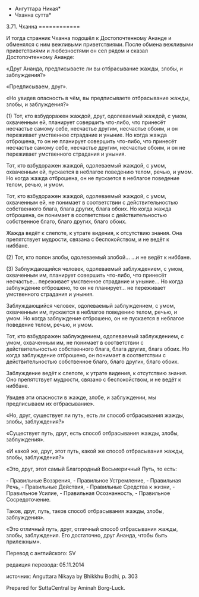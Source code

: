* Ангуттара Никая*
* Чханна сутта*

3\.71\. Чханна
\=\=\=\=\=\=\=\=\=\=\=\=

И тогда странник Чханна подошёл к Достопочтенному Ананде и обменялся с ним вежливыми приветствиями\. После обмена вежливыми приветствиями и любезностями он сел рядом и сказал Достопочтенному Ананде:

«Друг Ананда, предписываете ли вы отбрасывание жажды, злобы, и заблуждения?»

«Предписываем, друг»\.

«Но увидев опасность в чём, вы предписываете отбрасывание жажды, злобы, и заблуждения?»

\(1\) Тот, кто взбудоражен жаждой, друг, одолеваемый жаждой, с умом, охваченным ей, планирует совершить что\-либо, что принесёт несчастье самому себе, несчастье другим, несчастье обоим, и он переживает умственное страдание и уныние\. Но когда жажда отброшена, то он не планирует совершить что\-либо, что принесёт несчастье самому себе, несчастье другим, несчастье обоим, и он не переживает умственного страдания и уныния\.

Тот, кто взбудоражен жаждой, одолеваемый жаждой, с умом, охваченным ей, пускается в неблагое поведению телом, речью, и умом\. Но когда жажда отброшена, он не пускается в неблагое поведение телом, речью, и умом\.

Тот, кто взбудоражен жаждой, одолеваемый жаждой, с умом, охваченным ей, не понимает в соответствии с действительностью собственного блага, блага других, блага обоих\. Но когда жажда отброшена, он понимает в соответствии с действительностью собственное благо, благо других, благо обоих\.

Жажда ведёт к слепоте, к утрате видения, к отсутствию знания\. Она препятствует мудрости, связана с беспокойством, и не ведёт к ниббане\.

\(2\) Тот, кто полон злобы, одолеваемый злобой… …и не ведёт к ниббане\.

\(3\) Заблуждающийся человек, одолеваемый заблуждением, с умом, охваченным им, планирует совершить что\-либо, что принесёт несчастье… переживает умственное страдание и уныние… Но когда заблуждение отброшено, то он не планирует… не переживает умственного страдания и уныния\.

Заблуждающийся человек, одолеваемый заблуждением, с умом, охваченным им, пускается в неблагое поведению телом, речью, и умом\. Но когда заблуждение отброшено, он не пускается в неблагое поведение телом, речью, и умом\.

Тот, кто взбудоражен заблуждением, одолеваемый заблуждением, с умом, охваченным им, не понимает в соответствии с действительностью собственного блага, блага других, блага обоих\. Но когда заблуждение отброшено, он понимает в соответствии с действительностью собственное благо, благо других, благо обоих\.

Заблуждение ведёт к слепоте, к утрате видения, к отсутствию знания\. Оно препятствует мудрости, связано с беспокойством, и не ведёт к ниббане\.

Увидев эти опасности в жажде, злобе, и заблуждении, мы предписываем их отбрасывание»\.

«Но, друг, существует ли путь, есть ли способ отбрасывания жажды, злобы, заблуждения?»

«Существует путь, друг, есть способ отбрасывания жажды, злобы, заблуждения»\.

«И какой же, друг, этот путь, какой же способ отбрасывания жажды, злобы, заблуждения?»

«Это, друг, этот самый Благородный Восьмеричный Путь, то есть:

\- Правильные Воззрения,
\- Правильное Устремление,
\- Правильная Речь,
\- Правильные Действия,
\- Правильные Средства к жизни,
\- Правильное Усилие,
\- Правильная Осознанность,
\- Правильное Сосредоточение\.

Таков, друг, путь, таков способ отбрасывания жажды, злобы, заблуждения»\.

«Это отличный путь, друг, отличный способ отбрасывания жажды, злобы, заблуждения\. Его достаточно, друг Ананда, чтобы быть прилежным»\.

Перевод с английского: SV

редакция перевода: 05\.11\.2014

источник: Anguttara Nikaya by Bhikkhu Bodhi, p\. 303

Prepared for SuttaCentral by Aminah Borg\-Luck\.